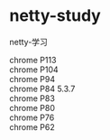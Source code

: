 # netty-study
netty-学习

chrome P113    
chrome P104    
chrome P94    
chrome P84 5.3.7      
chrome P83    
chrome P80    
chrome P76    
chrome P62